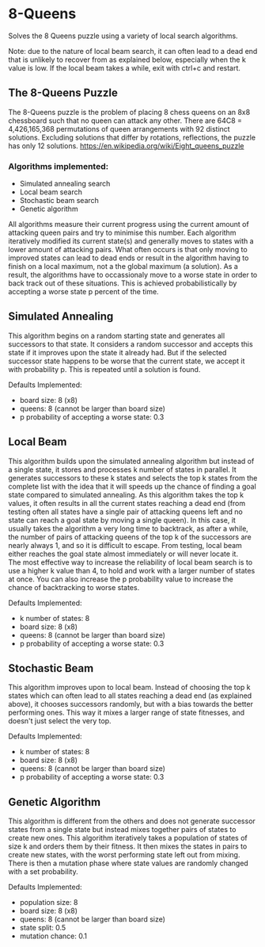 # 8-Queens
Solves the 8 Queens puzzle using a variety of local search algorithms.

Note: due to the nature of local beam search, it can often lead to a dead end that is unlikely to recover from as explained below, especially when the k value is low. If the local beam takes a while, exit with ctrl+c and restart.

## The 8-Queens Puzzle
The 8-Queens puzzle is the problem of placing 8 chess queens on an 8x8 chessboard such that no queen can attack any other. There are 64C8 = 4,426,165,368 permutations of queen arrangements with 92 distinct solutions. Excluding solutions that differ by rotations, reflections, the puzzle has only 12 solutions.
https://en.wikipedia.org/wiki/Eight_queens_puzzle

### Algorithms implemented:
- Simulated annealing search
- Local beam search
- Stochastic beam search
- Genetic algorithm

All algorithms measure their current progress using the current amount of attacking queen pairs and try to minimise this number. Each algorithm iteratively modified its current state(s) and generally moves to states with a lower amount of attacking pairs. What often occurs is that only moving to improved states can lead to dead ends or result in the algorithm having to finish on a local maximum, not a the global maximum (a solution). As a result, the algorithms have to occassionaly move to a worse state in order to back track out of these situations. This is achieved probabilistically by accepting a worse state p percent of the time.

## Simulated Annealing
This algorithm begins on a random starting state and generates all successors to that state. It considers a random successor and accepts this state if it improves upon the state it already had. But if the selected successor state happens to be worse that the current state, we accept it with probability p. This is repeated until a solution is found.  

Defaults Implemented:
- board size: 8 (x8)
- queens: 8 (cannot be larger than board size)
- p probability of accepting a worse state: 0.3

## Local Beam
This algorithm builds upon the simulated annealing algorithm but instead of a single state, it stores and processes k number of states in parallel. It generates successors to these k states and selects the top k states from the complete list with the idea that it will speeds up the chance of finding a goal state compared to simulated annealing. As this algorithm takes the top k values, it often results in all the current states reaching a dead end (from testing often all states have a single pair of attacking queens left and no state can reach a goal state by moving a single queen). In this case, it usually takes the algorithm a very long time to backtrack, as after a while, the number of pairs of attacking queens of the top k of the successors are nearly always 1, and so it is difficult to escape. From testing, local beam either reaches the goal state almost immediately or will never locate it.   
The most effective way to increase the reliability of local beam search is to use a higher k value than 4, to hold and work with a larger number of states at once. You can also increase the p probability value to increase the chance of backtracking to worse states.

Defaults Implemented:
- k number of states: 8
- board size: 8 (x8)
- queens: 8 (cannot be larger than board size)
- p probability of accepting a worse state: 0.3

## Stochastic Beam
This algorithm improves upon to local beam. Instead of choosing the top k states which can often lead to all states reaching a dead end (as explained above), it chooses successors randomly, but with a bias towards the better performing ones. This way it mixes a larger range of state fitnesses, and doesn't just select the very top. 

Defaults Implemented:
- k number of states: 8
- board size: 8 (x8)
- queens: 8 (cannot be larger than board size)
- p probability of accepting a worse state: 0.3

## Genetic Algorithm
This algorithm is different from the others and does not generate successor states from a single state but instead mixes together pairs of states to create new ones. This algorithm iteratively takes a population of states of size k and orders them by their fitness. It then mixes the states in pairs to create new states, with the worst performing state left out from mixing. There is then a mutation phase where state values are randomly changed with a set probability.

Defaults Implemented:
- population size: 8
- board size: 8 (x8)
- queens: 8 (cannot be larger than board size)
- state split: 0.5
- mutation chance: 0.1
